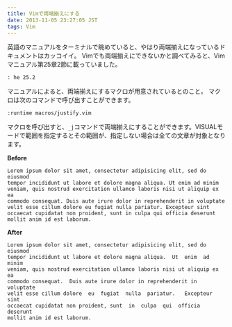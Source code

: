 ```yaml
---
title: Vimで両端揃えにする
date: 2013-11-05 23:27:05 JST
tags: Vim
---
```


英語のマニュアルをターミナルで眺めていると、やはり両端揃えになっているドキュメントはカッコイイ。
Vimでも両端揃えにできないかと調べてみると、Vimマニュアル第25章2節に載っていました。

```vim
: he 25.2
```

マニュアルによると、両端揃えにするマクロが用意されているとのこと。
マクロは次のコマンドで呼び出すことができます。

```vim
:runtime macros/justify.vim
```

マクロを呼び出すと、`_j`コマンドで両端揃えにすることができます。VISUALモードで範囲を指定するとその範囲が、指定しない場合は全ての文章が対象となります。

**Before**

```
Lorem ipsum dolor sit amet, consectetur adipisicing elit, sed do eiusmod
tempor incididunt ut labore et dolore magna aliqua. Ut enim ad minim
veniam, quis nostrud exercitation ullamco laboris nisi ut aliquip ex ea
commodo consequat. Duis aute irure dolor in reprehenderit in voluptate
velit esse cillum dolore eu fugiat nulla pariatur. Excepteur sint
occaecat cupidatat non proident, sunt in culpa qui officia deserunt
mollit anim id est laborum.
```

**After**

```
Lorem ipsum dolor sit amet, consectetur adipisicing elit, sed do eiusmod
tempor incididunt ut labore et dolore magna aliqua.  Ut  enim  ad  minim
veniam, quis nostrud exercitation ullamco laboris nisi ut aliquip ex  ea
commodo consequat.  Duis aute irure dolor in reprehenderit in  voluptate
velit esse cillum dolore  eu  fugiat  nulla  pariatur.   Excepteur  sint
occaecat cupidatat non proident, sunt  in  culpa  qui  officia  deserunt
mollit anim id est laborum.
```

